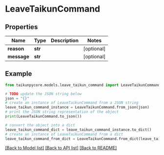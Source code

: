 # LeaveTaikunCommand


## Properties

Name | Type | Description | Notes
------------ | ------------- | ------------- | -------------
**reason** | **str** |  | [optional] 
**message** | **str** |  | [optional] 

## Example

```python
from taikunpycore.models.leave_taikun_command import LeaveTaikunCommand

# TODO update the JSON string below
json = "{}"
# create an instance of LeaveTaikunCommand from a JSON string
leave_taikun_command_instance = LeaveTaikunCommand.from_json(json)
# print the JSON string representation of the object
print(LeaveTaikunCommand.to_json())

# convert the object into a dict
leave_taikun_command_dict = leave_taikun_command_instance.to_dict()
# create an instance of LeaveTaikunCommand from a dict
leave_taikun_command_from_dict = LeaveTaikunCommand.from_dict(leave_taikun_command_dict)
```
[[Back to Model list]](../README.md#documentation-for-models) [[Back to API list]](../README.md#documentation-for-api-endpoints) [[Back to README]](../README.md)



